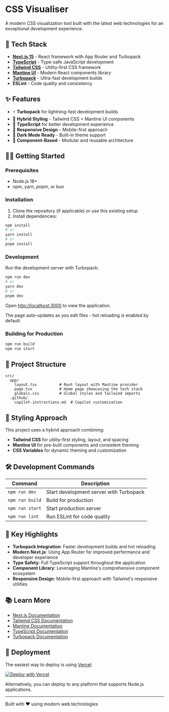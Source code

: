 # CSS Visualiser

A modern CSS visualization tool built with the latest web technologies for an exceptional development experience.

## 🚀 Tech Stack

- **[Next.js 15](https://nextjs.org)** - React framework with App Router and Turbopack
- **[TypeScript](https://www.typescriptlang.org)** - Type-safe JavaScript development
- **[Tailwind CSS](https://tailwindcss.com)** - Utility-first CSS framework
- **[Mantine UI](https://mantine.dev)** - Modern React components library
- **[Turbopack](https://turbo.build)** - Ultra-fast development builds
- **ESLint** - Code quality and consistency

## ✨ Features

- ⚡ **Turbopack** for lightning-fast development builds
- 🎨 **Hybrid Styling** - Tailwind CSS + Mantine UI components
- 🔧 **TypeScript** for better development experience
- 📱 **Responsive Design** - Mobile-first approach
- 🌙 **Dark Mode Ready** - Built-in theme support
- 🧩 **Component-Based** - Modular and reusable architecture

## 🏃‍♂️ Getting Started

### Prerequisites

- Node.js 18+ 
- npm, yarn, pnpm, or bun

### Installation

1. Clone the repository (if applicable) or use this existing setup
2. Install dependencies:

```bash
npm install
# or
yarn install
# or
pnpm install
```

### Development

Run the development server with Turbopack:

```bash
npm run dev
# or
yarn dev
# or
pnpm dev
```

Open [http://localhost:3000](http://localhost:3000) to view the application.

The page auto-updates as you edit files - hot reloading is enabled by default.

### Building for Production

```bash
npm run build
npm run start
```

## 📁 Project Structure

```
src/
  app/
    layout.tsx          # Root layout with Mantine provider
    page.tsx            # Home page showcasing the tech stack
    globals.css         # Global styles and Tailwind imports
  .github/
    copilot-instructions.md  # Copilot customization
```

## 🎨 Styling Approach

This project uses a hybrid approach combining:

- **Tailwind CSS** for utility-first styling, layout, and spacing
- **Mantine UI** for pre-built components and consistent theming
- **CSS Variables** for dynamic theming and customization

## 🛠 Development Commands

| Command | Description |
|---------|-------------|
| `npm run dev` | Start development server with Turbopack |
| `npm run build` | Build for production |
| `npm run start` | Start production server |
| `npm run lint` | Run ESLint for code quality |

## 🌟 Key Highlights

- **Turbopack Integration**: Faster development builds and hot reloading
- **Modern Next.js**: Using App Router for improved performance and developer experience
- **Type Safety**: Full TypeScript support throughout the application
- **Component Library**: Leveraging Mantine's comprehensive component ecosystem
- **Responsive Design**: Mobile-first approach with Tailwind's responsive utilities

## 📚 Learn More

- [Next.js Documentation](https://nextjs.org/docs)
- [Tailwind CSS Documentation](https://tailwindcss.com/docs)
- [Mantine Documentation](https://mantine.dev)
- [TypeScript Documentation](https://www.typescriptlang.org/docs)
- [Turbopack Documentation](https://turbo.build/pack/docs)

## 🚢 Deployment

The easiest way to deploy is using [Vercel](https://vercel.com/new):

[![Deploy with Vercel](https://vercel.com/button)](https://vercel.com/new)

Alternatively, you can deploy to any platform that supports Node.js applications.

---

Built with ❤️ using modern web technologies
